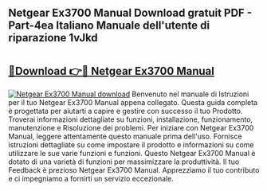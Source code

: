 ## Netgear Ex3700 Manual Download gratuit PDF - Part-4ea Italiano Manuale dell'utente di riparazione 1vJkd

# <h2><a href="http://df9nztx.blite.top/?on=Netgear+Ex3700+Manual">🔗Download 👉🔴 Netgear Ex3700 Manual</a></h2>

[![Netgear Ex3700 Manual download](https://i.imgur.com/lujVjoI.png)](http://df9nztx.blite.top/?on=Netgear+Ex3700+Manual)
Benvenuto nel manuale di Istruzioni per il tuo Netgear Ex3700 Manual appena collegato. Questa guida completa è progettata per aiutarti a capire e gestire con successo il tuo Prodotto. Troverai informazioni dettagliate su funzioni, installazione, funzionamento, manutenzione e Risoluzione dei problemi. Per iniziare con Netgear Ex3700 Manual, leggere attentamente questo manuale prima dell'uso. Fornisce istruzioni dettagliate su come impostare il prodotto e informazioni su come utilizzare le sue varie funzioni e funzioni. Questo Netgear Ex3700 Manual è dotato di una varietà di funzioni per massimizzare la produttività. Il tuo Feedback è prezioso Netgear Ex3700 Manual. Apprezziamo il tuo contributo e ci impegniamo a fornirti un servizio eccezionale.
